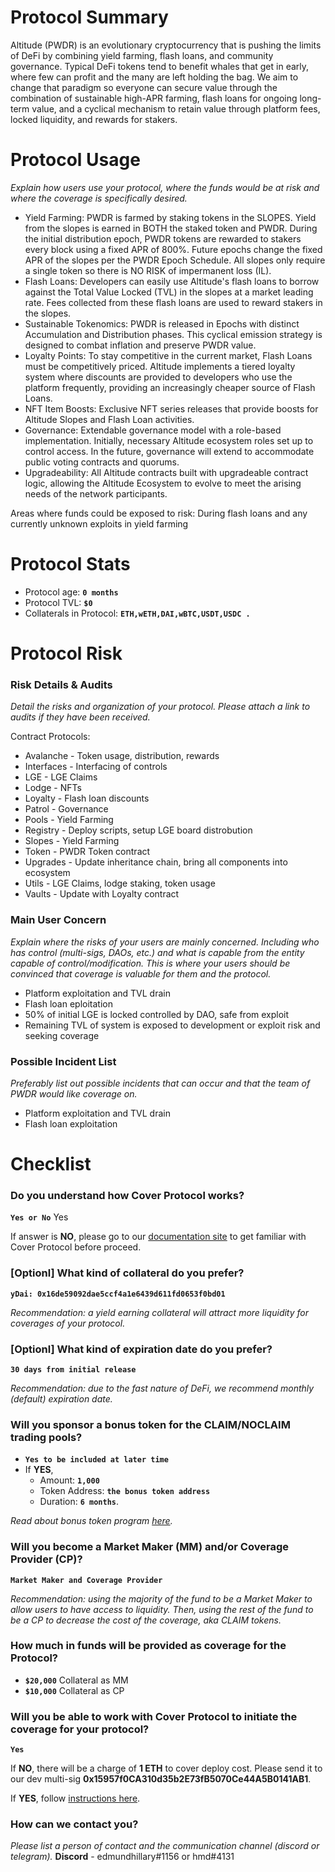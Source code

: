 # Protocol Summary
Altitude (PWDR) is an evolutionary cryptocurrency that is pushing the limits of DeFi by combining yield farming, flash loans, and community governance. Typical DeFi tokens tend to benefit whales that get in early, where few can profit and the many are left holding the bag. We aim to change that paradigm so everyone can secure value through the combination of sustainable high-APR farming, flash loans for ongoing long-term value, and a cyclical mechanism to retain value through platform fees, locked liquidity, and rewards for stakers.

# Protocol Usage
*Explain how users use your protocol, where the funds would be at risk and where the coverage is specifically desired.*

- Yield Farming: PWDR is farmed by staking tokens in the SLOPES. Yield from the
slopes is earned in BOTH the staked token and PWDR. During the initial
distribution epoch, PWDR tokens are rewarded to stakers every block using a
fixed APR of 800%. Future epochs change the fixed APR of the slopes per the
PWDR Epoch Schedule. All slopes only require a single token so there is NO
RISK of impermanent loss (IL).
- Flash Loans: Developers can easily use Altitude's flash loans to borrow against
the Total Value Locked (TVL) in the slopes at a market leading rate. Fees collected
from these flash loans are used to reward stakers in the slopes.
- Sustainable Tokenomics: PWDR is released in Epochs with distinct
Accumulation and Distribution phases. This cyclical emission strategy is designed
to combat inflation and preserve PWDR value.
- Loyalty Points: To stay competitive in the current market, Flash Loans must be
competitively priced. Altitude implements a tiered loyalty system where
discounts are provided to developers who use the platform frequently, providing
an increasingly cheaper source of Flash Loans.
- NFT Item Boosts: Exclusive NFT series releases that provide boosts for Altitude
Slopes and Flash Loan activities.
- Governance: Extendable governance model with a role-based implementation.
Initially, necessary Altitude ecosystem roles set up to control access. In the future,
governance will extend to accommodate public voting contracts and quorums.
- Upgradeability: All Altitude contracts built with upgradeable contract logic,
allowing the Altitude Ecosystem to evolve to meet the arising needs of the
network participants.

Areas where funds could be exposed to risk: During flash loans and any currently unknown exploits in yield farming


# Protocol Stats
* Protocol age: **`0 months`**
* Protocol TVL: **`$0`**
* Collaterals in Protocol: **`ETH,wETH,DAI,wBTC,USDT,USDC .`**

# Protocol Risk

### Risk Details & Audits
*Detail the risks and organization of your protocol.
Please attach a link to audits if they have been received.*

Contract Protocols:
- Avalanche - Token usage, distribution, rewards
- Interfaces - Interfacing of controls
- LGE - LGE Claims
- Lodge - NFTs
- Loyalty - Flash loan discounts
- Patrol - Governance
- Pools - Yield Farming
- Registry - Deploy scripts, setup LGE board distrobution
- Slopes - Yield Farming
- Token - PWDR Token contract
- Upgrades - Update inheritance chain, bring all components into ecosystem
- Utils - LGE Claims, lodge staking, token usage
- Vaults - Update with Loyalty contract

### Main User Concern
*Explain where the risks of your users are mainly concerned. 
Including who has control (multi-sigs, DAOs, etc.) and what is capable from the entity capable of control/modification. 
This is where your users should be convinced that coverage is valuable for them and the protocol.*

- Platform exploitation and TVL drain
- Flash loan eploitation
- 50% of initial LGE is locked controlled by DAO, safe from exploit
- Remaining TVL of system is exposed to development or exploit risk and seeking coverage

### Possible Incident List
*Preferably list out possible incidents that can occur and that the team of PWDR would like coverage on.*
- Platform exploitation and TVL drain
- Flash loan exploitation

# Checklist
### Do you understand how Cover Protocol works?
**`Yes or No`**
Yes

If answer is **NO**, please go to our [documentation site](https://docs.coverprotocol.com) to get familiar with Cover Protocol before proceed. 

### [Optionl] What kind of collateral do you prefer?
**`yDai: 0x16de59092dae5ccf4a1e6439d611fd0653f0bd01`**

*Recommendation: a yield earning collateral will attract more liquidity for coverages of your protocol.*

### [Optionl] What kind of expiration date do you prefer?
**`30 days from initial release`**

*Recommendation: due to the fast nature of DeFi, we recommend monthly (default) expiration date.*

### Will you sponsor a bonus token for the CLAIM/NOCLAIM trading pools?
* **`Yes to be included at later time`**
* If **YES**,
  * Amount: **`1,000`**
  * Token Address: **`the bonus token address`**
  * Duration: **`6 months`**.

*Read about bonus token program [here](https://app.gitbook.com/@cover-protocol/s/docs/collaboration/bonus).*

### Will you become a Market Maker (MM) and/or Coverage Provider (CP)?
**`Market Maker and Coverage Provider`**

*Recommendation: using the majority of the fund to be a Market Maker to allow users to have access to liquidity. Then, using the rest of the fund to be a CP to decrease the cost of the coverage, aka CLAIM tokens.*

### How much in funds will be provided as coverage for the Protocol? 
* **`$20,000`** Collateral as MM
* **`$10,000`** Collateral as CP

### Will you be able to work with Cover Protocol to initiate the coverage for your protocol?
**`Yes `**

If **NO**, there will be a charge of **1 ETH** to cover deploy cost. Please send it to our dev multi-sig **0x15957f0CA310d35b2E73fB5070Ce44A5B0141AB1**.

If **YES**, follow [instructions here](https://docs.coverprotocol.com/collaboration/new).

### How can we contact you?
*Please list a person of contact and the communication channel (discord or telegram).*
**Discord** - edmundhillary#1156 or hmd#4131
